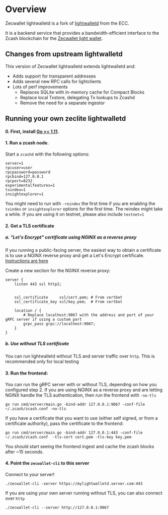 # Overview

Zecwallet lightwalletd is a fork of [lightwalletd](https://github.com/adityapk00/lightwalletd) from the ECC. 

It is a backend service that provides a bandwidth-efficient interface to the Zcash blockchain for the [Zecwallet light wallet](https://github.com/adityapk00/zecwallet-lite-lib).

## Changes from upstream lightwalletd
This version of Zecwallet lightwalletd extends lightwalletd and:
* Adds support for transparent addresses
* Adds several new RPC calls for lightclients
* Lots of perf improvements
  * Replaces SQLite with in-memory cache for Compact Blocks
  * Replace local Txstore, delegating Tx lookups to Zcashd
  * Remove the need for a separate ingestor

## Running your own zeclite lightwalletd

#### 0. First, install [Go >= 1.11](https://golang.org/dl/#stable).

#### 1. Run a zcash node.
Start a `zcashd` with the following options:
```
server=1
rpcuser=user
rpcpassword=password
rpcbind=127.0.0.1
rpcport=8232
experimentalfeatures=1
txindex=1
insightexplorer=1
```

You might need to run with `-reindex` the first time if you are enabling the `txindex` or `insightexplorer` options for the first time. The reindex might take a while. If you are using it on testnet, please also include `testnet=1`

#### 2. Get a TLS certificate

##### a. "Let's Encrypt" certificate using NGINX as a reverse proxy
If you running a public-facing server, the easiest way to obtain a certificate is to use a NGINX reverse proxy and get a Let's Encrypt certificate. [Instructions are here](https://www.nginx.com/blog/using-free-ssltls-certificates-from-lets-encrypt-with-nginx/)

Create a new section for the NGINX reverse proxy:
```
server {
    listen 443 ssl http2;
 
 
    ssl_certificate     ssl/cert.pem; # From certbot
    ssl_certificate_key ssl/key.pem;  # From certbot
    
    location / {
        # Replace localhost:9067 with the address and port of your gRPC server if using a custom port
        grpc_pass grpc://localhost:9067;
    }
}
```

##### b. Use without TLS certificate
You can run lightwalletd without TLS and server traffic over `http`. This is recommended only for local testing

#### 3. Run the frontend:
You can run the gRPC server with or without TLS, depending on how you configured step 2. If you are using NGINX as a reverse proxy and are letting NGINX handle the TLS authentication, then run the frontend with `-no-tls`

```
go run cmd/server/main.go -bind-addr 127.0.0.1:9067 -conf-file ~/.zcash/zcash.conf -no-tls
```

If you have a certificate that you want to use (either self signed, or from a certificate authority), pass the certificate to the frontend:

```
go run cmd/server/main.go -bind-addr 127.0.0.1:443 -conf-file ~/.zcash/zcash.conf  -tls-cert cert.pem -tls-key key.pem
```

You should start seeing the frontend ingest and cache the zcash blocks after ~15 seconds. 

#### 4. Point the `zecwallet-cli` to this server
Connect to your server!
```
./zecwallet-cli -server https://mylightwalletd.server.com:443
```

If you are using your own server running without TLS, you can also connect over `http`

```
./zecwallet-cli --server http://127.0.0.1:9067
```
